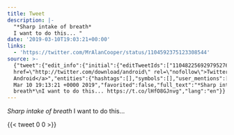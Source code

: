 ```yaml
---
title: Tweet
description: |-
  "*Sharp intake of breath*
  I want to do this... "
date: '2019-03-10T19:03:21+00:00'
links:
  - 'https://twitter.com/MrAlanCooper/status/1104592375123308544'
source: >-
  {"tweet":{"edit_info":{"initial":{"editTweetIds":["1104822569297952768"],"editableUntil":"2019-03-10T20:13:21.788Z","editsRemaining":"5","isEditEligible":true}},"retweeted":false,"source":"<a
  href=\"http://twitter.com/download/android\" rel=\"nofollow\">Twitter for
  Android</a>","entities":{"hashtags":[],"symbols":[],"user_mentions":[],"urls":[{"url":"https://t.co/lHfO8GJnvg","expanded_url":"https://twitter.com/MrAlanCooper/status/1104592375123308544","display_url":"twitter.com/MrAlanCooper/s…","indices":["46","69"]}]},"display_text_range":["0","69"],"favorite_count":"0","id_str":"1104822569297952768","truncated":false,"retweet_count":"0","id":"1104822569297952768","possibly_sensitive":false,"created_at":"Sun
  Mar 10 19:13:21 +0000 2019","favorited":false,"full_text":"*Sharp intake of
  breath*\nI want to do this... https://t.co/lHfO8GJnvg","lang":"en"}}
---
```

*Sharp intake of breath*
I want to do this... 
    
{{< tweet 0 0 >}}
    
